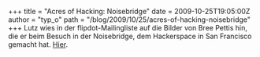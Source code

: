 +++
title = "Acres of Hacking: Noisebridge"
date = 2009-10-25T19:05:00Z
author = "typ_o"
path = "/blog/2009/10/25/acres-of-hacking-noisebridge"
+++
Lutz wies in der flipdot-Mailingliste auf die Bilder von Bree Pettis
hin, die er beim Besuch in der Noisebridge, dem Hackerspace in San
Francisco gemacht hat.
[Hier](https://www.nycresistor.com/2009/10/24/acres-of-hacking-noisebridge/).
